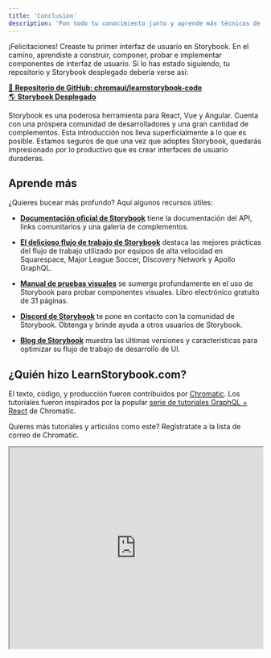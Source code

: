 ```yaml
---
title: 'Conclusion'
description: 'Pon todo tu conocimiento junto y aprende más técnicas de Storybook'
---
```


¡Felicitaciones! Creaste tu primer interfaz de usuario en Storybook. En el camino, aprendiste a construir, componer, probar e implementar componentes de interfaz de usuario. Si lo has estado siguiendo, tu repositorio y Storybook desplegado debería verse así:

[📕 **Repositorio de GitHub: chromaui/learnstorybook-code**](https://github.com/chromaui/learnstorybook-code)
<br/>
[🌎 **Storybook Desplegado**](https://clever-banach-415c03.netlify.app/)

Storybook es una poderosa herramienta para React, Vue y Angular. Cuenta con una próspera comunidad de desarrolladores y una gran cantidad de complementos. Esta introducción nos lleva superficialmente a lo que es posible. Estamos seguros de que una vez que adoptes Storybook, quedarás impresionado por lo productivo que es crear interfaces de usuario duraderas.

## Aprende más

¿Quieres bucear más profundo? Aquí algunos recursos útiles:

- [**Documentación oficial de Storybook**](https://storybook.js.org/docs/react/get-started/introduction) tiene la documentación del API, links comunitarios y una galería de complementos.

- [**El delicioso flujo de trabajo de Storybook**](https://www.chromatic.com/blog/the-delightful-storybook-workflow) destaca las mejores prácticas del flujo de trabajo utilizado por equipos de alta velocidad en Squarespace, Major League Soccer, Discovery Network y Apollo GraphQL.

- [**Manual de pruebas visuales**](https://storybook.js.org/tutorials/visual-testing-handbook/) se sumerge profundamente en el uso de Storybook para probar componentes visuales. Libro electrónico gratuito de 31 páginas.

- [**Discord de Storybook**](https://discord.gg/UUt2PJb) te pone en contacto con la comunidad de Storybook. Obtenga y brinde ayuda a otros usuarios de Storybook.

- [**Blog de Storybook**](https://medium.com/storybookjs) muestra las últimas versiones y características para optimizar su flujo de trabajo de desarrollo de UI.

## ¿Quién hizo LearnStorybook.com?

El texto, código, y producción fueron contribuidos por [Chromatic](https://www.chromatic.com/). Los tutoriales fueron inspirados por la popular [serie de tutoriales GraphQL + React](https://www.chromatic.com/blog/graphql-react-tutorial-part-1-6) de Chromatic.

Quieres más tutoriales y artículos como este? Regístratate a la lista de correo de Chromatic.

<iframe style="height:400px;width:100%;max-width:800px;margin:0px auto;" src="https://upscri.be/d42fc0?as_embed"></iframe>
